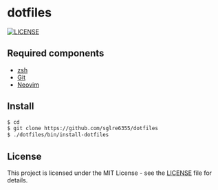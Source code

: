 # dotfiles

[![LICENSE](https://img.shields.io/github/license/sglre6355/dotfiles)](./LICENSE)

## Required components

- [zsh](https://www.zsh.org/)
- [Git](https://git-scm.com/)
- [Neovim](https://neovim.io/)

## Install

```sh
$ cd
$ git clone https://github.com/sglre6355/dotfiles
$ ./dotfiles/bin/install-dotfiles
```

## License

This project is licensed under the MIT License - see the [LICENSE](./LICENSE) file for details.
